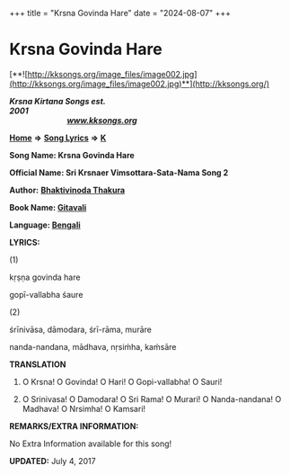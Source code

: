 +++
title = "Krsna Govinda Hare"
date = "2024-08-07"
+++

# Krsna Govinda Hare
[**![http://kksongs.org/image_files/image002.jpg](http://kksongs.org/image_files/image002.jpg)**](http://kksongs.org/)

**_Krsna Kirtana Songs est. 2001_**                                                                                                                                                 **_www.kksongs.org_**

**[Home](http://kksongs.org/)** **⇒** **[Song Lyrics](http://kksongs.org/lyrics.html)** **⇒** **[K](http://kksongs.org/songs/song_k.html)**

**Song Name: Krsna Govinda Hare**

**Official Name: Sri Krsnaer Vimsottara-Sata-Nama Song 2**

**Author:** [**Bhaktivinoda Thakura**](http://kksongs.org/authors/list/bhaktivinoda.html)

**Book Name: [Gitavali](http://kksongs.org/authors/literature/gitavali.html)**

**Language: [Bengali](http://kksongs.org/language/list/bengali.html)**

**LYRICS:**

(1)

kṛṣṇa govinda hare

gopī-vallabha śaure

(2)

śrīnivāsa, dāmodara, śrī-rāma, murāre

nanda-nandana, mādhava, nṛsiḿha, kaḿsāre

**TRANSLATION**

1) O Krsna! O Govinda! O Hari! O Gopi-vallabha! O Sauri!

2) O Srinivasa! O Damodara! O Sri Rama! O Murari! O Nanda-nandana! O Madhava! O Nrsimha! O Kamsari!

**REMARKS/EXTRA INFORMATION:**

No Extra Information available for this song!

**UPDATED:** July 4, 2017